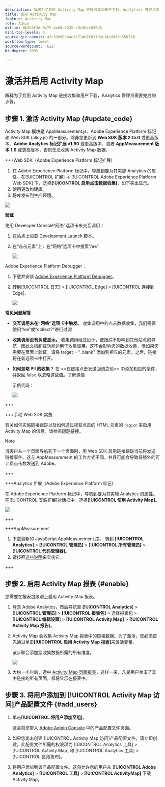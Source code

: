 ```yaml
---
description: 解释为了启用 Activity Map 链接收集和用户下载，Analytics 管理员需要完成的步骤。
title: 启用 Activity Map
feature: Activity Map
role: Admin
exl-id: 0b2b9f3d-0c75-4eb8-9235-c9c98eb035d3
mini-toc-levels: 3
source-git-commit: 43c39b99cbae3e714b7f017dec14dd02fa350790
workflow-type: tm+mt
source-wordcount: '622'
ht-degree: 100%

---
```



# 激活并启用 Activity Map

解释为了启用 Activity Map 链接收集和用户下载，Analytics 管理员需要完成的步骤。

## 步骤 1. 激活 Activity Map {#update_code}

Activity Map 模块是 AppMeasurement.js、Adobe Experience Platform 标记和 Web SDK (alloy.js) 的一部分。除非您更新到 **Web SDK 版本 2.15.0** 或更高版本、**Adobe Analytics 标记扩展 v1.90** 或更高版本，或者 **AppMeasurement 版本 1.6** 或更高版本，否则无法收集 Activity Map 数据。

+++Web SDK（Adobe Experience Platform 标记扩展）

1. 在 Adobe Experience Platform 标记中，导航到要为其实施 Analytics 的属性。在[!UICONTROL 扩展] -> [!UICONTROL Adobe Experience Platform Web SDK] 下，选择&#x200B;**[!UICONTROL 启用点击数据收集]**，如下突出显示。
1. 使用更改构建库。
1. 将库发布到生产环境。

![](assets/web_sdk.png)

**验证**

使用 Developer Console“网络”选项卡来交互调用：

1. 在站点上加载 Development Launch 脚本。
1. 在“点击元素”上，在“网络”选项卡中搜索“/ee”

   ![](assets/validation1.png)

Adobe Experience Platform Debugger：

1. 下载并安装 [Adobe Experience Platform Debugger](https://chromewebstore.google.com/detail/adobe-experience-platform/bfnnokhpnncpkdmbokanobigaccjkpob)。
1. 转到[!UICONTROL 日志] > [!UICONTROL Edge] > [!UICONTROL 连接到 Edge]。

   ![](assets/validation2.jpg)

**常见问题解答**

* **交互调用未在“网络”选项卡中触发。**
收集调用中的点击数据收集，我们需要使用“/ee”或“collect?”进行过滤

* **收集调用没有负载显示。**
收集调用经过设计，使跟踪不影响到其他站点的导航，因此文档卸载功能适用于收集调用。这不会影响您的数据收集，但如果您需要在页面上验证，请将 target = &quot;_blank&quot; 添加到相应的元素。之后，链接将在新选项卡中打开。

* **如何忽略 PII 的收集？**
在 &lt;&lt;在链接点击发送回调之前>> 中添加相应的条件，并返回 false 以忽略这些值。[了解详情](https://experienceleague.adobe.com/docs/experience-platform/edge/fundamentals/configuring-the-sdk.html?lang=zh-Hans)

  示例代码：

  ![](assets/sample-code.png)

+++

+++手动 Web SDK 实施

有关如何实施链接跟踪以及如何通过捕获点击的 HTML 元素的 `region` 来启用 Activity Map 的信息，请参阅[跟踪链接](https://experienceleague.adobe.com/docs/experience-platform/edge/data-collection/track-links.html)。

>[!NOTE]
>
>当客户从一个页面导航到下一个页面时，用 Web SDK 启用链接跟踪当前将发送链接事件。这与 AppMeasurement 的工作方式不同，并且可能会导致将额外的可计费点击数发送到 Adobe。

+++

+++Analytics 扩展（Adobe Experience Platform 标记）

在 Adobe Experience Platform 标记中，导航到要为其实施 Analytics 的属性。在[!UICONTROL 安装扩展]对话框中，选择&#x200B;**[!UICONTROL 使用 Activity Map]**。

![](assets/aa_extension.png)

+++

+++AppMeasurement

1. 下载最新的 JavaScript AppMeasurement 库。
转到 **[!UICONTROL Analytics]** > **[!UICONTROL 管理员]** > **[!UICONTROL 所有管理员]** > **[!UICONTROL 代码管理器]**。
1. 请按照[这些说明](https://experienceleague.adobe.com/docs/analytics/implementation/js/overview.html?lang=zh-Hans)来实施它。

+++

## 步骤 2. 启用 Activity Map 报表 {#enable}

您需要在报表包级别上启用 Activity Map 报表。

1. 登录 Adobe Analytics，然后导航至 **[!UICONTROL Analytics]** > **[!UICONTROL 管理员]** > **[!UICONTROL 报表包]** > 选择报表包 > **[!UICONTROL 编辑设置]** > **[!UICONTROL Activity Map]** > **[!UICONTROL Activity Map 报告]**。

1. Activity Map 会收集 Activity Map 报表中的链接数据。为了激活，您必须首先通过单击&#x200B;**[!UICONTROL 启用 Activity Map 报表]**&#x200B;来激活变量。

   该步骤会添加您收集数据所需的所有维度。

   ![](assets/enable.png)

1. 大约一小时后，选中 [Activity Map 页面报表](/help/analyze/activity-map/activitymap-reporting-analytics.md)，这样一来，凡是用户单击了其中链接的所有页面，都将显示在报表中。

## 步骤 3. 将用户添加到 [!UICONTROL Activity Map 访问]产品配置文件 {#add_users}

1. 单击&#x200B;**[!UICONTROL 将用户添加至组]**。

   这会将您带入 [Adobe Admin Console](https://adminconsole.adobe.com/E2F05B3B52F54D2E0A490D44@AdobeOrg/overview) 中的产品配置文件页面。

1. 如果您尚未创建 [!UICONTROL Activity Map 访问]产品配置文件，请立即创建。此配置文件所需的权限项为 [!UICONTROL Analytics 工具] > [!UICONTROL Activity Map] 和 [!UICONTROL Analytics 工具] > [!UICONTROL 区段发布]。

1. 将用户添加到该产品配置文件。这将允许您的用户从 **[!UICONTROL Adobe Analytics]** > **[!UICONTROL 工具]** > **[!UICONTROL ActivityMap]** 下载 Activity Map。

